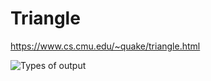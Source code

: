 # Triangle
https://www.cs.cmu.edu/~quake/triangle.html

![Types of output](https://scontent.forf1-4.fna.fbcdn.net/v/t1.0-9/88134881_3033503820005298_4439026082565324800_o.jpg?_nc_cat=102&_nc_sid=dd9801&_nc_ohc=M93wrxKXzvwAX_tIQvp&_nc_ht=scontent.forf1-4.fna&oh=a6c0ebcd30d945ee1afa5dff64e8c351&oe=5E8EEB59)

